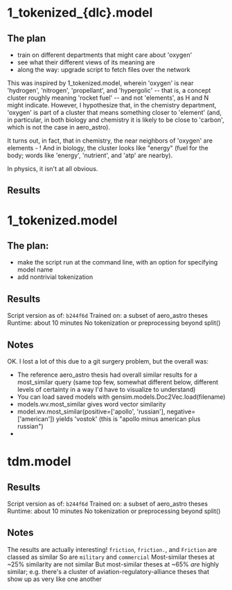 # 1_tokenized_{dlc}.model

## The plan
* train on different departments that might care about 'oxygen'
* see what their different views of its meaning are
* along the way: upgrade script to fetch files over the network

This was inspired by 1_tokenized.model, wherein 'oxygen' is near 'hydrogen', 'nitrogen', 'propellant', and 'hypergolic' -- that is, a concept cluster roughly meaning 'rocket fuel' -- and not 'elements', as H and N might indicate. However, I hypothesize that, in the chemistry department, 'oxygen' is part of a cluster that means something closer to 'element' (and, in particular, in both biology and chemistry it is likely to be close to 'carbon', which is not the case in aero_astro).

It turns out, in fact, that in chemistry, the near neighbors of 'oxygen' are elements - ! And in biology, the cluster looks like "energy" (fuel for the body; words like 'energy', 'nutrient', and 'atp' are nearby).

In physics, it isn't at all obvious.

## Results

# 1_tokenized.model

## The plan:
* make the script run at the command line, with an option for specifying model name
* add nontrivial tokenization

## Results
Script version as of: `b244f6d`
Trained on: a subset of aero_astro theses
Runtime: about 10 minutes
No tokenization or preprocessing beyond split()

## Notes
OK. I lost a lot of this due to a git surgery problem, but the overall was:

* The reference aero_astro thesis had overall similar results for a most_similar query (same top few, somewhat different below, different levels of certainty in a way I'd have to visualize to understand)
* You can load saved models with gensim.models.Doc2Vec.load(filename)
* models.wv.most_similar gives word vector similarity
* model.wv.most_similar(positive=['apollo', 'russian'], negative=['american']) yields 'vostok' (this is "apollo minus american plus russian")
*

# tdm.model

## Results
Script version as of: `b244f6d`
Trained on: a subset of aero_astro theses
Runtime: about 10 minutes
No tokenization or preprocessing beyond split()

## Notes
The results are actually interesting!
`friction`, `friction.`, and `Friction` are classed as similar
So are `military` and `commercial`
Most-similar theses at ~25% similarity are not similar
But most-similar theses at ~65% *are* highly similar; e.g. there's a cluster of aviation-regulatory-alliance theses that show up as very like one another
